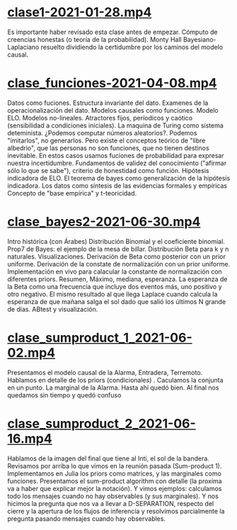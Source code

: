 
# [clase1-2021-01-28.mp4](https://github.com/BayesDeLasProvinciasUnidasDelSur/curso/releases/download/2021.1/clase1-2021-01-28.mp4)

Es importante haber revisado esta clase antes de empezar.
Cómputo de creencias honestas (o teoría de la probabilidad).
Monty Hall Bayesiano-Laplaciano resuelto dividiendo la certidumbre por los caminos del modelo causal.

# [clase_funciones-2021-04-08.mp4](https://github.com/BayesDeLasProvinciasUnidasDelSur/curso/releases/download/2021.1/clase_funciones-2021-04-08.mp4)

Datos como fuciones.
Estructura invariante del dato.
Examenes de la operacionalización del dato.
Modelos causales como funciones.
Modelo ELO.
Modelos no-lineales.
Atractores fijos, períodicos y caótico (sensibilidad a condiciones iniciales).
La maquina de Turing como sistema deteminista. ¿Podemos computar números aleatorios?.
Podemos "imitarlos", no generarlos. Pero existe el conceptos teórico de "libre albedrio", que las personas no son funciones, que no tienen destinos inevitable.
En estos casos usamos fuciones de probabilidad para expresar nuestra incertidumbre.
Fundamentos de validez del conocimiento ("afirmar sólo lo que se sabe"), criterio de honestidad como función.
Hipótesis indicadora de ELO.
El teorema de bayes como generalización de la hipótesis indicadora.
Los datos como síntesis de las evidencias formales y empíricas
Concepto de "base empírica" y t-teoricidad.

# [clase_bayes2-2021-06-30.mp4](https://github.com/BayesDeLasProvinciasUnidasDelSur/curso/releases/download/2021.1/clase_bayes2-2021-06-30.mp4)

Intro histórica (con Árabes)
Distribución Binomial y el coeficiente binomial.
Prop7 de Bayes: el ejemplo de la mesa de billar.
Distribución Beta para k y n naturales.
Visualizaciones.
Derivación de Beta como posterior con un prior uniforme.
Derivación de la constate de normalización con un prior uniforme. 
Implementación en vivo para calacular la constante de normalización con diferentes priors.
Resumen, Máximo, mediana, esperanza.
La esperanza de la Beta como una frecuencia que incluye dos eventos más, uno positivo y otro negativo.
El mismo resultado al que llega Laplace cuando calcula la esperanza de que mañana salga el sol dado que salió los últimos N grande de días. 
ABtest y visualización.


# [clase_sumproduct_1_2021-06-02.mp4](https://github.com/BayesDeLasProvinciasUnidasDelSur/curso/releases/download/2021.1/clase_sumproduct_1_2021-06-02.mp4)

Presentamos el modelo causal de la Alarma, Entradera, Terremoto. Hablamos en detalle de los priors (condicionales) . Caculamos la conjunta en un punto. La marginal de la Alarma. Hasta ahí quedó bien. Al final nos quedamos sin tiempo y quedó confuso

# [clase_sumproduct_2_2021-06-16.mp4](https://github.com/BayesDeLasProvinciasUnidasDelSur/curso/releases/download/2021.1/clase_sumproduct_2_2021-06-16.mp4)

Hablamos de la imagen del final que tiene al Inti, el sol de la bandera. Revisamos por arriba lo que vimos en la reunión pasada (Sum-product 1). Implementamos en Julia los priors como matrices, y las marginales como funciones. Presentamos el sum-product algorithm con detalle (la proxima va a haber que explicar mejor la notación). Y vimos ejemplos: calculamos todo los mensajes cuando no hay observables (y sus marginales). Y nos hicimos la pregunta que nos va a llevar a D-SEPARATION, respecto del cierre y la apertura de los flujos de inferencia y resolvimos parcialmente la pregunta pasando mensajes cuando hay observables.  

